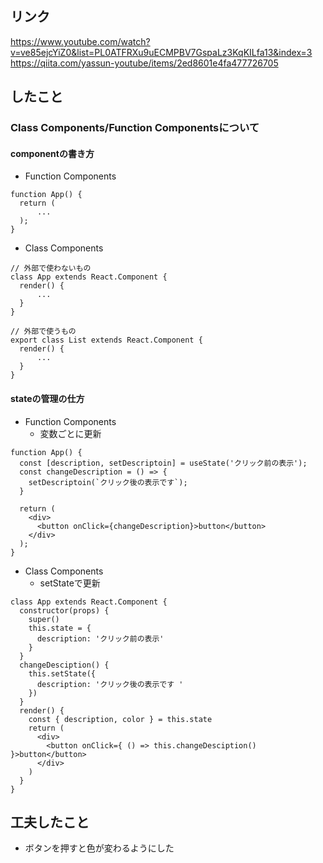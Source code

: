 ## リンク
https://www.youtube.com/watch?v=ve85ejcYiZ0&list=PL0ATFRXu9uECMPBV7GspaLz3KqKILfa13&index=3
https://qiita.com/yassun-youtube/items/2ed8601e4fa477726705

## したこと

###  Class Components/Function Componentsについて
#### componentの書き方
- Function Components

```
function App() {
  return (
      ...
  );
}
```

- Class Components
```
// 外部で使わないもの
class App extends React.Component {
  render() {
      ...
  }
}

// 外部で使うもの
export class List extends React.Component {
  render() {
      ...
  }
}
```

#### stateの管理の仕方
- Function Components
    - 変数ごとに更新

```
function App() {
  const [description, setDescriptoin] = useState('クリック前の表示');
  const changeDescription = () => {
    setDescriptoin(`クリック後の表示です`);
  }

  return (
    <div>
      <button onClick={changeDescription}>button</button>
    </div>
  );
}
```

- Class Components
    - setStateで更新

```
class App extends React.Component {
  constructor(props) {
    super()
    this.state = {
      description: 'クリック前の表示'
    }
  }
  changeDesciption() {
    this.setState({
      description: 'クリック後の表示です '
    })
  }
  render() {
    const { description, color } = this.state
    return (
      <div>
        <button onClick={ () => this.changeDesciption() }>button</button>
      </div>
    )
  }
}
```

## 工夫したこと
- ボタンを押すと色が変わるようにした
